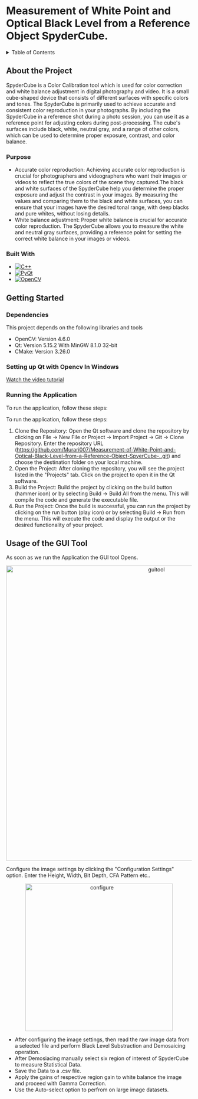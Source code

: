 
# Measurement of White Point and Optical Black Level from a Reference Object SpyderCube.

<!-- TABLE OF CONTENTS -->
<details>
  <summary>Table of Contents</summary>
  <ol>
    <li>
      <a href="#about-the-project">About The Project</a>
      <ul>
        <li><a href="#purpose">Purpose</a></li>
        <li><a href="#built-with">Built With</a></li>
      </ul>
    </li>
    <li>
      <a href="#getting-started">Getting Started</a>
      <ul>
        <li><a href="#dependencies">Dependencies</a></li>
        <li><a href="#setting-up-Qt-with-Opencv-in-Windows">Setting up Qt with Opencv in Windows</a></li>
        <li><a href="#running-the-application">Running the Application</a></li>
      </ul>
    </li>
    <li><a href="#usage-of-GUI-Tool">Usage of the GUI Tool</a></li>
  </ol>
</details>

## About the Project

SpyderCube is a Color Calibration tool which is used for color correction and white balance adjustment in digital photography and video. 
It is a small cube-shaped device that consists of different surfaces with specific colors and tones. The SpyderCube is primarily used to 
achieve accurate and consistent color reproduction in your photographs. By including the SpyderCube in a reference shot during a photo session, 
you can use it as a reference point for adjusting colors during post-processing. The cube's surfaces include black, white, neutral gray, and a range of other colors, 
which can be used to determine proper exposure, contrast, and color balance.

### Purpose

* Accurate color reproduction:
Achieving accurate color reproduction is crucial for photographers and videographers who want their images or
videos to reflect the true colors of the scene they captured.The black and white surfaces of the SpyderCube help you determine the proper exposure and 
adjust the contrast in your images. By measuring the values and comparing them to the black and white surfaces, you can ensure that your images have the desired tonal range, with deep blacks and pure whites, without losing details. <br>
* White balance adjustment: 
Proper white balance is crucial for accurate color reproduction. The SpyderCube allows you to measure the white 
and neutral gray surfaces, providing a reference point for setting the correct white balance in your images or videos. <br>

### Built With

* [![C++](https://img.shields.io/badge/C++-00599C?style=for-the-badge&logo=c%2B%2B&logoColor=white)](https://en.cppreference.com/)
* [![PyQt](https://img.shields.io/badge/PyQt-41CD52?style=for-the-badge&logo=python&logoColor=white)](https://riverbankcomputing.com/software/pyqt/)
* [![OpenCV](https://img.shields.io/badge/OpenCV-5C3EE8?style=for-the-badge&logo=opencv&logoColor=white)](https://opencv.org/)

<!-- GETTING STARTED -->
## Getting Started

### Dependencies

This project depends on the following libraries and tools

* OpenCV: Version 4.6.0
* Qt: Version 5.15.2 With MinGW 8.1.0 32-bit
* CMake: Version 3.26.0

### Setting up Qt with Opencv In Windows

[Watch the video tutorial](https://www.youtube.com/watch?v=0KNh_7fUqrM)

### Running the Application

To run the application, follow these steps:

To run the application, follow these steps:

1. Clone the Repository: Open the Qt software and clone the repository by clicking on File -> New File or Project -> Import Project -> Git -> Clone Repository. Enter the repository URL (https://github.com/Murari007/Measurement-of-White-Point-and-Optical-Black-Level-from-a-Reference-Object-SpyerCube-..git) and choose the destination folder on your local machine.<br>
2. Open the Project: After cloning the repository, you will see the project listed in the "Projects" tab. Click on the project to open it in the Qt software.<br>
3. Build the Project: Build the project by clicking on the build button (hammer icon) or by selecting Build -> Build All from the menu. This will compile the code and generate the executable file.<br>
4. Run the Project: Once the build is successful, you can run the project by clicking on the run button (play icon) or by selecting Build -> Run from the menu. This will execute the code and display the output or the desired functionality of your project.<br>

## Usage of the GUI Tool

As soon as we run the Application the GUI tool Opens.

<p align="center">
  <img src="https://github.com/Murari007/Measurement-of-White-Point-and-Optical-Black-Level-from-a-Reference-Object-SpyerCube./assets/83585005/f3c3886f-e069-40ac-bea9-8917d126e0a9" alt="guitool" width="800">
</p>

Configure the image settings by clicking the "Configuration Settings" option. Enter the Height, Width, Bit Depth, CFA Pattern etc..

<div align="center">
  <img src="https://github.com/Murari007/Measurement-of-White-Point-and-Optical-Black-Level-from-a-Reference-Object-SpyerCube./assets/83585005/85852615-7fda-408d-bae6-7ea38e5988f8" alt="configure" width="400">
</div>

* After configuring the image settings, then read the raw image data from a selected file and perform Black Level Substraction and Demosaicing operation.
* After Demosiacing manually select six region of interest of SpyderCube to measure Statistical Data. 
* Save the Data to a .csv file.
* Apply the gains of respective region gain to white balance the image and proceed with Gamma Correction.
* Use the Auto-select option to perfrom on large image datasets.







